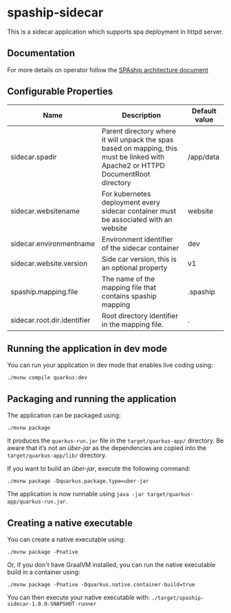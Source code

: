 # spaship-sidecar

This is a sidecar application which supports spa deployment in httpd server.

## Documentation

For more details on operator follow the [SPAship architecture document](https://spaship.io#sidecar)


## Configurable Properties
| Name | Description | Default value
| --- | ----------- | ----------- |
| sidecar.spadir | Parent directory where it will unpack the spas based on mapping, this must be linked with Apache2 or HTTPD  DocumentRoot directory| /app/data|
| sidecar.websitename | For kubernetes deployment every sidecar container must be associated with an website | website|
| sidecar.environmentname | Environment identifier of the sidecar container | dev|
| sidecar.website.version | Side car version, this is an optional property |v1 |
| spaship.mapping.file | The name of the mapping file that contains spaship mapping | .spaship|
| sidecar.root.dir.identifier | Root directory identifier in the mapping file. | .|


## Running the application in dev mode

You can run your application in dev mode that enables live coding using:

```shell script
./mvnw compile quarkus:dev
```


## Packaging and running the application

The application can be packaged using:

```shell script
./mvnw package
```

It produces the `quarkus-run.jar` file in the `target/quarkus-app/` directory. Be aware that it’s not an _über-jar_ as
the dependencies are copied into the `target/quarkus-app/lib/` directory.

If you want to build an _über-jar_, execute the following command:

```shell script
./mvnw package -Dquarkus.package.type=uber-jar
```

The application is now runnable using `java -jar target/quarkus-app/quarkus-run.jar`.

## Creating a native executable

You can create a native executable using:

```shell script
./mvnw package -Pnative
```

Or, if you don't have GraalVM installed, you can run the native executable build in a container using:

```shell script
./mvnw package -Pnative -Dquarkus.native.container-build=true
```

You can then execute your native executable with: `./target/spaship-sidecar-1.0.0-SNAPSHOT-runner`

